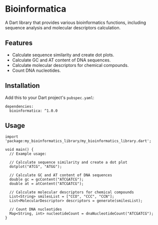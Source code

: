 # Bioinformatica

A Dart library that provides various bioinformatics functions, including sequence analysis and molecular descriptors calculation.

## Features

- Calculate sequence similarity and create dot plots.
- Calculate GC and AT content of DNA sequences.
- Calculate molecular descriptors for chemical compounds.
- Count DNA nucleotides.

## Installation

Add this to your Dart project's `pubspec.yaml`:

```
dependencies:
  bioinformatica: ^1.0.0
```

## Usage
```
import 'package:my_bioinformatics_library/my_bioinformatics_library.dart';

void main() {
  // Example usage:
  
  // Calculate sequence similarity and create a dot plot
  dotplot("ATCG", "ATGG");

  // Calculate GC and AT content of DNA sequences
  double gc = gcContent("ATCGATCG");
  double at = atContent("ATCGATCG");

  // Calculate molecular descriptors for chemical compounds
  List<String> smilesList = ["CCO", "CCC", "CCN"];
  List<MolecularDescriptor> descriptors = generate(smilesList);

  // Count DNA nucleotides
  Map<String, int> nucleotideCount = dnaNucleotideCount("ATCGATCG");
}
```